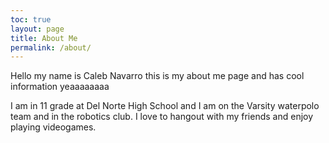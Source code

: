 ```yaml
---
toc: true
layout: page
title: About Me
permalink: /about/
---
```


Hello my name is Caleb Navarro this is my about me page and has cool information yeaaaaaaaa


I am in 11 grade at Del Norte High School and I am on the Varsity waterpolo team and in the robotics club. I love to hangout with my friends and enjoy playing videogames.